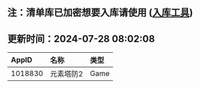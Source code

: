 ## 注：清单库已加密想要入库请使用 ([入库工具](https://github.com/BlankTMing/ManifestAutoUpdate/releases))

## 更新时间：2024-07-28 08:02:08
| AppID | 名称 | 类型  |
| :-------------------- | :----------------------------- | :----------- |
| 1018830 | 元素塔防2| Game |
